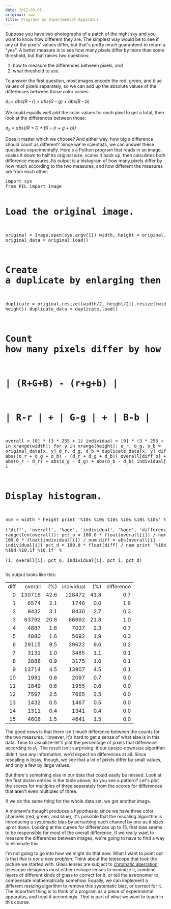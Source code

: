 ```yaml
---
date: 2012-03-05
original: swc
title: Programs as Experimental Apparatus
---
```

<p>Suppose you have two photographs of a patch of the night sky and you want to know how different they are. The simplest way would be to see if any of the pixels' values differ, but that's pretty much guaranteed to return a "yes". A better measure is to see how many pixels differ by more than some threshold, but that raises two questions:</p>
<ol>
<li>how to measure the differences between pixels, and</li>
<li>what threshold to use.</li>
</ol>
<p>To answer the first question, most images encode the red, green, and blue values of pixels separately, so we can add up the absolute values of the differences between those color values:</p>
<p><em>d<sub>1</sub> = abs(R – r) + abs(G – g) + abs(B – b)</em></p>
<p>We could equally well add the color values for each pixel to get a total, then look at the differences between those:</p>
<p><em>d<sub>2</sub> = abs((R + G + B) – (r + g + b))</em></p>
<p>Does it matter which we choose? And either way, how big a difference should count as different? Since we're scientists, we can answer these questions experimentally. Here's a Python program that reads in an image, scales it down to half its original size, scales it back up, then calculates both difference measures. Its output is a histogram of how many pixels differ by how much according to the two measures, and how different the measures are from each other:</p>
<pre>import sys
from PIL import Image

# Load the original image.
original = Image.open(sys.argv[1])
width, height = original.size
original_data = original.load()

# Create a duplicate by enlarging then shrinking the original.
duplicate = original.resize((width/2, height/2)).resize((width, height))
duplicate_data = duplicate.load()

# Count how many pixels differ by how much using two measures:
# | (R+G+B) - (r+g+b) |
# | R-r | + | G-g | + | B-b |
overall = [0] * (3 * 255 + 1)
individual = [0] * (3 * 255 + 1)
for x in xrange(width):
    for y in xrange(height):
        o_r, o_g, o_b = original_data[x, y]
        d_r, d_g, d_b = duplicate_data[x, y]
        diff_o = abs((o_r + o_g + o_b) - (d_r + d_g + d_b))
        overall[diff_o] += 1
        diff_i = abs(o_r - d_r) + abs(o_g - d_g) + abs(o_b - d_b)
        individual[diff_i] += 1

# Display histogram.
num = width * height
print '%10s %10s %10s %10s %10s %10s' % \
      ('diff', 'overall', '%age', 'individual', '%age', 'difference')
for i in range(len(overall)):
    pct_o = 100.0 * float(overall[i]) / num
    pct_i = 100.0 * float(individual[i]) / num
    diff = abs(overall[i] - individual[i])
    pct_d = 100.0 * float(diff) / num
    print '%10d %10d %10.1f %10d %10.1f %10.1f' % \
          (i, overall[i], pct_o, individual[i], pct_i, pct_d)</pre>
<p>Its output looks like this:</p>
<table class="centered">
<tbody>
<tr>
<td>diff</td>
<td align="right">overall</td>
<td align="right">    (%)</td>
<td align="right">individual</td>
<td align="right">    (%)</td>
<td align="right">difference</td>
</tr>
<tr>
<td align="right">0</td>
<td align="right">130716</td>
<td align="right">42.6</td>
<td align="right">128472</td>
<td align="right">41.8</td>
<td align="right">0.7</td>
</tr>
<tr>
<td align="right">1</td>
<td align="right">6574</td>
<td align="right">2.1</td>
<td align="right">1746</td>
<td align="right">0.6</td>
<td align="right">1.6</td>
</tr>
<tr>
<td align="right">2</td>
<td align="right">9432</td>
<td align="right">3.1</td>
<td align="right">8430</td>
<td align="right">2.7</td>
<td align="right">0.3</td>
</tr>
<tr>
<td align="right">3</td>
<td align="right">63792</td>
<td align="right">20.8</td>
<td align="right">66992</td>
<td align="right">21.8</td>
<td align="right">1.0</td>
</tr>
<tr>
<td align="right">4</td>
<td align="right">4887</td>
<td align="right">1.6</td>
<td align="right">7037</td>
<td align="right">2.3</td>
<td align="right">0.7</td>
</tr>
<tr>
<td align="right">5</td>
<td align="right">4880</td>
<td align="right">1.6</td>
<td align="right">5692</td>
<td align="right">1.9</td>
<td align="right">0.3</td>
</tr>
<tr>
<td align="right">6</td>
<td align="right">29115</td>
<td align="right">9.5</td>
<td align="right">29622</td>
<td align="right">9.6</td>
<td align="right">0.2</td>
</tr>
<tr>
<td align="right">7</td>
<td align="right">3131</td>
<td align="right">1.0</td>
<td align="right">3485</td>
<td align="right">1.1</td>
<td align="right">0.1</td>
</tr>
<tr>
<td align="right">8</td>
<td align="right">2888</td>
<td align="right">0.9</td>
<td align="right">3175</td>
<td align="right">1.0</td>
<td align="right">0.1</td>
</tr>
<tr>
<td align="right">9</td>
<td align="right">13714</td>
<td align="right">4.5</td>
<td align="right">13907</td>
<td align="right">4.5</td>
<td align="right">0.1</td>
</tr>
<tr>
<td align="right">10</td>
<td align="right">1981</td>
<td align="right">0.6</td>
<td align="right">2097</td>
<td align="right">0.7</td>
<td align="right">0.0</td>
</tr>
<tr>
<td align="right">11</td>
<td align="right">1849</td>
<td align="right">0.6</td>
<td align="right">1955</td>
<td align="right">0.6</td>
<td align="right">0.0</td>
</tr>
<tr>
<td align="right">12</td>
<td align="right">7597</td>
<td align="right">2.5</td>
<td align="right">7665</td>
<td align="right">2.5</td>
<td align="right">0.0</td>
</tr>
<tr>
<td align="right">13</td>
<td align="right">1432</td>
<td align="right">0.5</td>
<td align="right">1467</td>
<td align="right">0.5</td>
<td align="right">0.0</td>
</tr>
<tr>
<td align="right">14</td>
<td align="right">1311</td>
<td align="right">0.4</td>
<td align="right">1341</td>
<td align="right">0.4</td>
<td align="right">0.0</td>
</tr>
<tr>
<td align="right">15</td>
<td align="right">4608</td>
<td align="right">1.5</td>
<td align="right">4641</td>
<td align="right">1.5</td>
<td align="right">0.0</td>
</tr>
</tbody>
</table>
<p>The good news is that there isn't much difference between the counts for the two measures. However, it's hard to get a sense of what else is in this data. Time to visualize–let's plot the percentage of pixels that difference according to <em>d<sub>1</sub></em>.
The result isn't surprising: if our upsize-downsize algorithm didn't lose any information, we'd expect no differences at all. Since rescaling is lossy, though, we see that a lot of pixels differ by small values, and only a few by large values.</p>
<p>But there's something else in our data that could easily be missed. Look at the first dozen entries in the table above; do you see a pattern? Let's plot the scores for multiples of three separately from the scores for differences that aren't even multiples of three.</p>
<p>If we do the same thing for the whole data set, we get another image.</p>
<p>A moment's thought produces a hypothesis: since we have three color channels (red, green, and blue), it's possible that the rescaling algorithm is introducing a systematic bias by perturbing each channel by one as it sizes up or down. Looking at the curves for differences up to 15, that bias seems to be responsible for most of the overall difference. If we really want to measure the differences between images, we're going to have to find a way to eliminate this.</p>
<p>I'm not going to go into how we might do that now. What I want to point out is that <em>this is not a new problem</em>. Think about the telescope that took the picture we started with. Glass lenses are subject to <a href="http://en.wikipedia.org/wiki/Chromatic_aberration">chromatic aberration</a>; telescope designers must either reshape lenses to minimize it, combine layers of different kinds of glass to correct for it, or tell the astronomer to compensate mathematically somehow. Equally, we can implement a different resizing algorithm to remove this systematic bias, or correct for it. The important thing is to think of a program as a piece of experimental apparatus, and treat it accordingly. <em>That</em> is part of what we want to teach in this course.</p>
